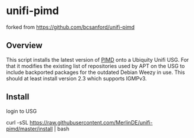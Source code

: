 # unifi-pimd

forked from https://github.com/bcsanford/unifi-pimd

## Overview

This script installs the latest version of [PIMD](http://troglobit.com/projects/pimd/) onto a Ubiquity Unifi USG. For that it modifies the existing list of repositories used by APT on the USG to include backported packages for the outdated Debian Weezy in use. This should at least install version 2.3 which supports IGMPv3.

## Install
login to USG

curl -sSL https://raw.githubusercontent.com/MerlinDE/unifi-pimd/master/install | bash

